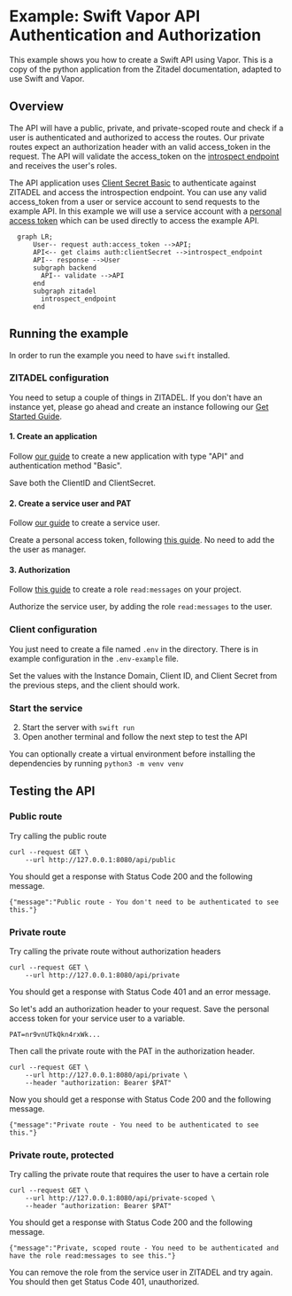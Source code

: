 # Example: Swift Vapor API Authentication and Authorization

This example shows you how to create a Swift API using Vapor. This is a copy of
the python application from the Zitadel documentation, adapted to use Swift and
Vapor.

## Overview

The API will have a public, private, and private-scoped route and check if a
user is authenticated and authorized to access the routes. Our private routes
expect an authorization header with an valid access_token in the request. The
API will validate the access_token on the
[introspect endpoint](https://zitadel.com/docs/apis/openidoauth/endpoints#introspection_endpoint)
and receives the user's roles.

The API application uses
[Client Secret Basic](https://zitadel.com/docs/apis/openidoauth/authn-methods#client-secret-basic)
to authenticate against ZITADEL and access the introspection endpoint. You can
use any valid access_token from a user or service account to send requests to
the example API. In this example we will use a service account with a
[personal access token](https://zitadel.com/docs/guides/integrate/pat) which can
be used directly to access the example API.

```mermaid
  graph LR;
      User-- request auth:access_token -->API;
      API<-- get claims auth:clientSecret -->introspect_endpoint
      API-- response -->User
      subgraph backend
        API-- validate -->API
      end
      subgraph zitadel
        introspect_endpoint
      end
```

## Running the example

In order to run the example you need to have `swift` installed.

### ZITADEL configuration

You need to setup a couple of things in ZITADEL. If you don't have an instance
yet, please go ahead and create an instance following our
[Get Started Guide](https://zitadel.com/docs/guides/start/quickstart).

#### 1. Create an application

Follow [our guide](https://zitadel.com/docs/guides/manage/console/applications)
to create a new application with type "API" and authentication method "Basic".

Save both the ClientID and ClientSecret.

#### 2. Create a service user and PAT

Follow
[our guide](https://zitadel.com/docs/guides/manage/console/users#create-user) to
create a service user.

Create a personal access token, following
[this guide](https://zitadel.com/docs/guides/integrate/pat#create-a-service-user-with-a-pat).
No need to add the the user as manager.

#### 3. Authorization

Follow [this guide](https://zitadel.com/docs/guides/manage/console/roles) to
create a role `read:messages` on your project.

Authorize the service user, by adding the role `read:messages` to the user.

### Client configuration

You just need to create a file named `.env` in the directory. There is in
example configuration in the `.env-example` file.

Set the values with the Instance Domain, Client ID, and Client Secret from the
previous steps, and the client should work.

### Start the service

2. Start the server with `swift run`
3. Open another terminal and follow the next step to test the API

You can optionally create a virtual environment before installing the
dependencies by running `python3 -m venv venv`

## Testing the API

### Public route

Try calling the public route

```
curl --request GET \
    --url http://127.0.0.1:8080/api/public
```

You should get a response with Status Code 200 and the following message.

`{"message":"Public route - You don't need to be authenticated to see this."}`

### Private route

Try calling the private route without authorization headers

```
curl --request GET \
    --url http://127.0.0.1:8080/api/private
```

You should get a response with Status Code 401 and an error message.

So let's add an authorization header to your request. Save the personal access
token for your service user to a variable.

`PAT=nr9vnUTkQkn4rxWk...`

Then call the private route with the PAT in the authorization header.

```
curl --request GET \
    --url http://127.0.0.1:8080/api/private \
    --header "authorization: Bearer $PAT"
```

Now you should get a response with Status Code 200 and the following message.

`{"message":"Private route - You need to be authenticated to see this."}`

### Private route, protected

Try calling the private route that requires the user to have a certain role

```
curl --request GET \
    --url http://127.0.0.1:8080/api/private-scoped \
    --header "authorization: Bearer $PAT"
```

You should get a response with Status Code 200 and the following message.

`{"message":"Private, scoped route - You need to be authenticated and have the role read:messages to see this."}`

You can remove the role from the service user in ZITADEL and try again. You
should then get Status Code 401, unauthorized.
